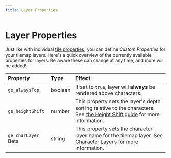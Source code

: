 ```yaml
---
title: Layer Properties
---
```


# Layer Properties

Just like with individual [tile properties](tile-properties), you can define _Custom Properties_ for your tilemap layers. Here's a quick overview of the currently available properties for layers. Be aware these can change at any time, and more will be added!

| Property                                      | Type    | Effect                                                                                                                                                |
| :-------------------------------------------- | :------ | :---------------------------------------------------------------------------------------------------------------------------------------------------- |
| `ge_alwaysTop`                                | boolean | If set to `true`, layer will **always** be rendered above characters.                                                                                 |
| `ge_heightShift`                              | number  | This property sets the layer's depth sorting relative to the characters. See [the Height Shift guide](../features/height-shift) for more information. |
| `ge_charLayer` <span class="beta">Beta</span> | string  | This property sets the character layer name for the tilemap layer. See [Character Layers](../features/character-layers) for more information.         |
